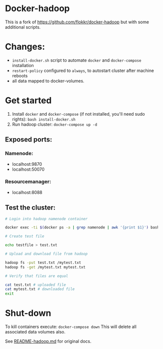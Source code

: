 # Docker-hadoop
This is a fork of https://github.com/flokkr/docker-hadoop but with some additional scripts.

# Changes:

* `install-docker.sh` script to automate `docker` and `docker-compose` installation
* `restart-policy` configured to `always`, to autostart cluster after machine reboots
* all data mapped to docker-volumes.

# Get started

1) Install `docker` and `docker-compose` (if not installed, you'll need sudo rights): `bash install-docker.sh`
2) Run hadoop cluster: `docker-compose up -d`

## Exposed ports:

### Namenode:
* localhost:9870
* localhost:50070

### Resourcemanager:
* localhost:8088

## Test the cluster:

```bash
# Login into hadoop namenode container

docker exec -ti $(docker ps -a | grep namenode | awk '{print $1}') bash

# Create test file

echo testfile > test.txt

# Upload and download file from hadoop

hadoop fs -put test.txt /mytest.txt
hadoop fs -get /mytest.txt mytest.txt

# Verify that files are equal

cat test.txt # uploaded file
cat mytest.txt # downloaded file
exit

```
# Shut-down
To kill containers execute: `docker-compose down`
This will delete all associated data volumes also.

See [README-hadoop.md]() for original docs.